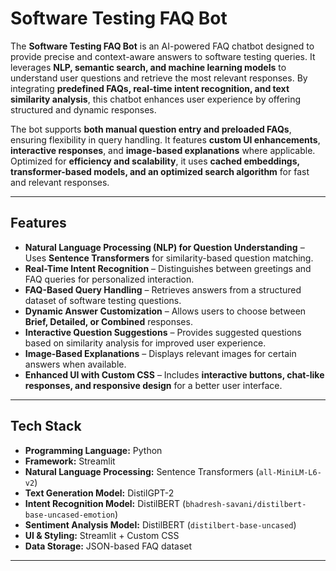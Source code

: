 # Software Testing FAQ Bot  

The **Software Testing FAQ Bot** is an AI-powered FAQ chatbot designed to provide precise and context-aware answers to software testing queries. It leverages **NLP, semantic search, and machine learning models** to understand user questions and retrieve the most relevant responses. By integrating **predefined FAQs, real-time intent recognition, and text similarity analysis**, this chatbot enhances user experience by offering structured and dynamic responses.  

The bot supports **both manual question entry and preloaded FAQs**, ensuring flexibility in query handling. It features **custom UI enhancements**, **interactive responses**, and **image-based explanations** where applicable. Optimized for **efficiency and scalability**, it uses **cached embeddings, transformer-based models, and an optimized search algorithm** for fast and relevant responses.  

---

## Features  

- **Natural Language Processing (NLP) for Question Understanding** – Uses **Sentence Transformers** for similarity-based question matching.  
- **Real-Time Intent Recognition** – Distinguishes between greetings and FAQ queries for personalized interaction.  
- **FAQ-Based Query Handling** – Retrieves answers from a structured dataset of software testing questions.  
- **Dynamic Answer Customization** – Allows users to choose between **Brief, Detailed, or Combined** responses.  
- **Interactive Question Suggestions** – Provides suggested questions based on similarity analysis for improved user experience.  
- **Image-Based Explanations** – Displays relevant images for certain answers when available.  
- **Enhanced UI with Custom CSS** – Includes **interactive buttons, chat-like responses, and responsive design** for a better user interface.  

---

## Tech Stack  

- **Programming Language:** Python  
- **Framework:** Streamlit  
- **Natural Language Processing:** Sentence Transformers (`all-MiniLM-L6-v2`)  
- **Text Generation Model:** DistilGPT-2  
- **Intent Recognition Model:** DistilBERT (`bhadresh-savani/distilbert-base-uncased-emotion`)  
- **Sentiment Analysis Model:** DistilBERT (`distilbert-base-uncased`)  
- **UI & Styling:** Streamlit + Custom CSS  
- **Data Storage:** JSON-based FAQ dataset  

---

